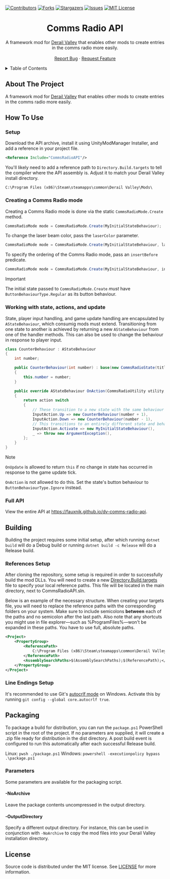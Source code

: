 [![Contributors][contributors-shield]][contributors-url]
[![Forks][forks-shield]][forks-url]
[![Stargazers][stars-shield]][stars-url]
[![Issues][issues-shield]][issues-url]
[![MIT License][license-shield]][license-url]




<!-- PROJECT TITLE -->
<div align="center">
	<h1>Comms Radio API</h1>
	<p>
		A framework mod for <a href="http://www.derailvalley.com/">Derail Valley</a> that enables other mods to create entries in the comms radio more easily.
		<br />
		<br />
		<a href="https://github.com/fauxnik/dv-comms-radio-api/issues">Report Bug</a>
		·
		<a href="https://github.com/fauxnik/dv-comms-radio-api/issues">Request Feature</a>
	</p>
</div>




<!-- TABLE OF CONTENTS -->
<details>
	<summary>Table of Contents</summary>
	<ol>
		<li><a href="#about-the-project">About The Project</a></li>
		<li><a href="#how-to-use">How To Use</a></li>
		<li><a href="#building">Building</a></li>
		<li><a href="#packaging">Packaging</a></li>
		<li><a href="#license">License</a></li>
	</ol>
</details>




<!-- ABOUT THE PROJECT -->

## About The Project

A framework mod for <a href="http://www.derailvalley.com/">Derail Valley</a> that enables other mods to create entries in the comms radio more easily.




<!-- HOW TO USE -->

## How To Use

### Setup

Download the API archive, install it using UnityModManager Installer, and add a reference in your project file.

```xml
<Reference Include="CommsRadioAPI"/>
```

You'll likely need to add a reference path to `Directory.Build.targets` to tell the compiler where the API assembly is. Adjust it to match your Derail Valley install directory.

```
C:\Program Files (x86)\Steam\steamapps\common\Derail Valley\Mods\
```

### Creating a Comms Radio mode

Creating a Comms Radio mode is done via the static `CommsRadioMode.Create` method.

```csharp
CommsRadioMode mode = CommsRadioMode.Create(MyInitialStateBehaviour);
```

To change the laser beam color, pass the `laserColor` parameter.

```csharp
CommsRadioMode mode = CommsRadioMode.Create(MyInitialStateBehaviour, laserColor: Color.CornflowerBlue);
```

To specify the ordering of the Comms Radio mode, pass an `insertBefore` predicate.

```csharp
CommsRadioMode mode = CommsRadioMode.Create(MyInitialStateBehaviour, insertBefore: crm => crm == ControllerAPI.GetVanillaMode(VanillaMode.LED));
```

> [!IMPORTANT] 
> The initial state passed to `CommsRadioMode.Create` _must_ have `ButtonBehaviourType.Regular` as its button behaviour.

### Working with state, actions, and update

State, player input handling, and game update handling are encapsulated by `AStateBehaviour`, which consumig mods must extend. Transitioning from one state to another is achieved by returning a new `AStateBehaviour` from one of the handler methods. This can also be used to change the behaviour in response to player input.

```csharp
class CounterBehaviour : AStateBehaviour
{
	int number;

	public CounterBehaviour(int number) : base(new CommsRadioState(titleText: "Counter", contentText: number.ToString()))
	{
		this.number = number;
	}

	public override AStateBehaviour OnAction(CommsRadioUtility utility, InputAction action)
	{
		return action switch
		{
			// These transition to a new state with the same behaviour
			InputAction.Up => new CounterBehaviour(number + 1),
			InputAction.Down => new CounterBehaviour(number - 1),
			// This transitions to an entirely different state and behaviour
			InputAction.Activate => new MyInitialStateBehaviour(),
			_ => throw new ArgumentException(),
		};
	}
}
```

> [!NOTE]
> `OnUpdate` is allowed to return `this` if no change in state has occurred in response to the game update tick.
>
> `OnAction` is not allowed to do this. Set the state's button behaviour to `ButtonBehaviourType.Ignore` instead.

### Full API

View the entire API at https://fauxnik.github.io/dv-comms-radio-api.




<!-- BUILDING -->

## Building

Building the project requires some initial setup, after which running `dotnet build` will do a Debug build or running `dotnet build -c Release` will do a Release build.

### References Setup

After cloning the repository, some setup is required in order to successfully build the mod DLLs. You will need to create a new [Directory.Build.targets][references-url] file to specify your local reference paths. This file will be located in the main directory, next to CommsRadioAPI.sln.

Below is an example of the necessary structure. When creating your targets file, you will need to replace the reference paths with the corresponding folders on your system. Make sure to include semicolons **between** each of the paths and no semicolon after the last path. Also note that any shortcuts you might use in file explorer—such as %ProgramFiles%—won't be expanded in these paths. You have to use full, absolute paths.
```xml
<Project>
	<PropertyGroup>
		<ReferencePath>
			C:\Program Files (x86)\Steam\steamapps\common\Derail Valley\DerailValley_Data\Managed\
		</ReferencePath>
		<AssemblySearchPaths>$(AssemblySearchPaths);$(ReferencePath);</AssemblySearchPaths>
	</PropertyGroup>
</Project>
```

### Line Endings Setup

It's recommended to use Git's [autocrlf mode][autocrlf-url] on Windows. Activate this by running `git config --global core.autocrlf true`.




<!-- PACKAGING -->

## Packaging

To package a build for distribution, you can run the `package.ps1` PowerShell script in the root of the project. If no parameters are supplied, it will create a .zip file ready for distribution in the dist directory. A post build event is configured to run this automatically after each successful Release build.

Linux: `pwsh ./package.ps1`
Windows: `powershell -executionpolicy bypass .\package.ps1`


### Parameters

Some parameters are available for the packaging script.

#### -NoArchive

Leave the package contents uncompressed in the output directory.

#### -OutputDirectory

Specify a different output directory.
For instance, this can be used in conjunction with `-NoArchive` to copy the mod files into your Derail Valley installation directory.




<!-- LICENSE -->

## License

Source code is distributed under the MIT license.
See [LICENSE][license-url] for more information.




<!-- MARKDOWN LINKS & IMAGES -->
<!-- https://www.markdownguide.org/basic-syntax/#reference-style-links -->

[contributors-shield]: https://img.shields.io/github/contributors/fauxnik/dv-comms-radio-api.svg?style=for-the-badge
[contributors-url]: https://github.com/fauxnik/dv-comms-radio-api/graphs/contributors
[forks-shield]: https://img.shields.io/github/forks/fauxnik/dv-comms-radio-api.svg?style=for-the-badge
[forks-url]: https://github.com/fauxnik/dv-comms-radio-api/network/members
[stars-shield]: https://img.shields.io/github/stars/fauxnik/dv-comms-radio-api.svg?style=for-the-badge
[stars-url]: https://github.com/fauxnik/dv-comms-radio-api/stargazers
[issues-shield]: https://img.shields.io/github/issues/fauxnik/dv-comms-radio-api.svg?style=for-the-badge
[issues-url]: https://github.com/fauxnik/dv-comms-radio-api/issues
[license-shield]: https://img.shields.io/github/license/fauxnik/dv-comms-radio-api.svg?style=for-the-badge
[license-url]: https://github.com/fauxnik/dv-comms-radio-api/blob/master/LICENSE
[references-url]: https://learn.microsoft.com/en-us/visualstudio/msbuild/customize-your-build?view=vs-2022
[autocrlf-url]: https://www.git-scm.com/book/en/v2/Customizing-Git-Git-Configuration#_formatting_and_whitespace
